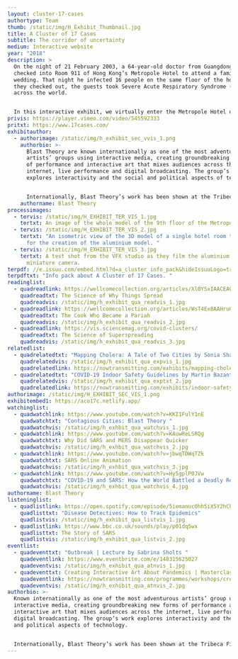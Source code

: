 ```yaml
---
layout: cluster-17-cases
authortype: Team
thumb: /static/img/H_Exhibit_Thumbnail.jpg
title: A Cluster of 17 Cases
subtitle: The corridor of uncertainty
medium: Interactive website
year: "2018"
description: >
  On the night of 21 February 2003, a 64-year-old doctor from Guangdong, China
  checked into Room 911 of Hong Kong’s Metropole Hotel to attend a family
  wedding. That night he infected 16 people on the same floor of the hotel. As
  they checked out, the guests took Severe Acute Respiratory Syndrome (SARS)
  across the world.  


  In this interactive exhibit, we virtually enter the Metropole Hotel on that fateful night, and explore the events that took place in the 17 rooms where the first cluster of SARS cases were detected. We go on a journey with epidemiologists to understand how they studied the movements of the guests between each room. This experience reveals how even the most banal action, like touching a handrail, can have unforeseen consequences. In the end, we come away with a renewed appreciation for how public health experts grapple with fear and uncertainty in the face of an unknown disease. 
privis: https://player.vimeo.com/video/545592333
pritxt: https://www.17cases.com/
exhibitauthor:
  - authorimage: /static/img/h_exhibit_sec_vvis_1.png
    authorbio: >-
      Blast Theory are known internationally as one of the most adventurous
      artists’ groups using interactive media, creating groundbreaking new forms
      of performance and interactive art that mixes audiences across the
      internet, live performance and digital broadcasting. The group’s work
      explores interactivity and the social and political aspects of technology.


      Internationally, Blast Theory’s work has been shown at the Tribeca Film Festival, Sundance Film Festival, Walker Arts Center in Minneapolis, the Venice Biennale, ICC in Tokyo, the Chicago Museum of Contemporary Art, Sydney Biennale, National Museum in Taiwan, Hebbel Theatre in Berlin, Basel Art Fair, Dutch Electronic Arts Festival, Sonar Festival in Barcelona and the Palestine International Video Festival.
    authorname: Blast Theory
processimages:
  - tervis: /static/img/H_EXHIBIT_TER_VIS_1.jpg
    tertxt: An image of the whole model of the 9th floor of the Metropole hotel.
  - tervis: /static/img/H_EXHIBIT_TER_VIS_2.jpg
    tertxt: "An isometric view of the 3D model of a single hotel room that was used
      for the creation of the aluminium model. "
  - tervis: /static/img/H_EXHIBIT_TER_VIS_3.jpg
    tertxt: A test shot from the VFX studio as they film the aluminium model with a
      miniature camera.
terpdf: //e.issuu.com/embed.html?d=a_cluster_info_pack&hideIssuuLogo=true&u=sciencegallerybengaluru
terpdftxt: "Info pack about A Cluster of 17 Cases. "
readinglist:
  - quadreadlink: https://wellcomecollection.org/articles/Xl0YSxIAACEAQiBn
    quadreadtxt: The Science of Why Things Spread
    quadreadvis: /static/img/h_exhibit_qua_readvis_1.jpg
  - quadreadlink: https://wellcomecollection.org/articles/WsT4Ex8AAHruGfW_
    quadreadtxt: The Cook Who Became a Pariah
    quadreadvis: /static/img/h_exhibit_qua_readvis_2.jpg
  - quadreadlink: https://vis.sciencemag.org/covid-clusters/
    quadreadtxt: The Science of Superspreading
    quadreadvis: /static/img/h_exhibit_qua_readvis_3.jpg
relatedlist:
  - quadrelatedtxt: "Mapping Cholera: A Tale of Two Cities by Sonia Shah"
    quadrelatedvis: /static/img/h_exhibit_qua_expvis_1.jpg
    quadrelatedlink: https://nowtransmitting.com/exhibits/mapping-cholera/
  - quadrelatedtxt: "COVID-19 Indoor Safety Guidelines by Martin Bazant "
    quadrelatedvis: /static/img/h_exhibit_qua_exptxt_2.jpg
    quadrelatedlink: https://nowtransmitting.com/exhibits/indoor-safety-guidelines/
authorimage: /static/img/H_EXHIBIT_SEC_VIS_1.png
exhibitembed1: https://aco17c.netlify.app/
watchinglist:
  - quadwatchlink: https://www.youtube.com/watch?v=KKI1FulY1nE
    quadwatchtxt: "Contagious Cities: Blast Theory "
    quadwatchvis: /static/img/h_exhbit_qua_watchvis_1.jpg
  - quadwatchlink: https://www.youtube.com/watch?v=KAuwReLSRQg
    quadwatchtxt: Why Did SARS and MERS Disappear Quicker
    quadwatchvis: /static/img/h_exhbit_qua_watchvis_2.jpg
  - quadwatchlink: https://www.youtube.com/watch?v=jbwqTDWqTZk
    quadwatchtxt: SARS Online Animation
    quadwatchvis: /static/img/h_exhbit_qua_watchvis_3.jpg
  - quadwatchlink: https://www.youtube.com/watch?v=Hy5gplP0JVw
    quadwatchtxt: "COVID-19 and SARS: How the World Battled a Deadly Respiratory Illness"
    quadwatchvis: /static/img/h_exhbit_qua_watchvis_4.jpg
authorname: Blast Theory
listeninglist:
  - quadlistlink: https://open.spotify.com/episode/5iemanucOhh5iX5Y2hChAH
    quadlisttxt: "Disease Detectives: How to Track Epidemics"
    quadlistvis: /static/img/h_exhibit_qua_listvis_1.jpg
  - quadlistlink: https://www.bbc.co.uk/sounds/play/p01dq5wx
    quadlisttxt: The Story of SARS
    quadlistvis: /static/img/h_exhibit_qua_listvis_2.jpg
eventlist:
  - quadeventtxt: "Outbreak | Lecture by Sabrina Sholts "
    quadeventlink: https://www.eventbrite.com/e/148315625027
    quadeventvis: /static/img/h_exhibit_qua_atnvis_1.jpg
  - quadeventtxt: Creating Interactive Art About Pandemics | Masterclass by Matt Adams
    quadeventlink: https://nowtransmitting.com/programmes/workshops/creating-interactive-art-about-pandemics/
    quadeventvis: /static/img/h_exhibit_qua_atnvis_2.jpg
authorbio: >-
  Known internationally as one of the most adventurous artists’ group using
  interactive media, creating groundbreaking new forms of performance and
  interactive art that mixes audiences across the internet, live performance and
  digital broadcasting. The group’s work explores interactivity and the social
  and political aspects of technology.


  Internationally, Blast Theory’s work has been shown at the Tribeca Film Festival, Sundance Film Festival, Walker Arts Center in Minneapolis, the Venice Biennale, ICC in Tokyo, the Chicago Museum of Contemporary Art, Sydney Biennale, National Museum in Taiwan, Hebbel Theatre in Berlin, Basel Art Fair, Dutch Electronic Arts Festival, Sonar Festival in Barcelona and the Palestine International Video Festival.
---
```

